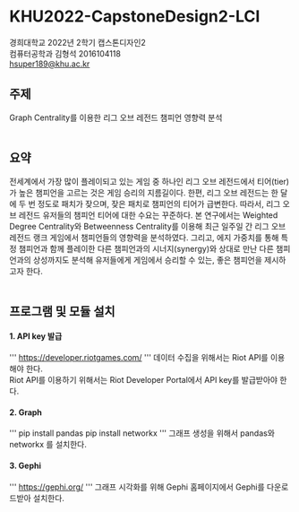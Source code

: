 # KHU2022-CapstoneDesign2-LCI

경희대학교 2022년 2학기 캡스톤디자인2 <br/>
컴퓨터공학과 김형석 2016104118 <br/>
hsuper189@khu.ac.kr <br/>

## 주제
Graph Centrality를 이용한 리그 오브 레전드 챔피언 영향력 분석 
<br/><br/>

## 요약
전세계에서 가장 많이 플레이되고 있는 게임 중 하나인 리그 오브 레전드에서 티어(tier)가 높은 챔피언을 고르는 것은 게임 승리의 지름길이다. 한편, 리그 오브 레전드는 한 달에 두 번 정도로 패치가 잦으며, 잦은 패치로 챔피언의 티어가 급변한다. 따라서, 리그 오브 레전드 유저들의 챔피언 티어에 대한 수요는 꾸준하다. 본 연구에서는 Weighted Degree Centrality와 Betweenness Centrality를 이용해 최근 일주일 간 리그 오브 레전드 랭크 게임에서 챔피언들의 영향력을 분석하였다. 그리고, 에지 가중치를 통해 특정 챔피언과 함께 플레이한 다른 챔피언과의 시너지(synergy)와 상대로 만난 다른 챔피언과의 상성까지도 분석해 유저들에게 게임에서 승리할 수 있는, 좋은 챔피언을 제시하고자 한다.
<br/><br/>

## 프로그램 및 모듈 설치
#### 1. API key 발급
'''
https://developer.riotgames.com/
'''
데이터 수집을 위해서는 Riot API를 이용해야 한다. <br/>
Riot API를 이용하기 위해서는 Riot Developer Portal에서 API key를 발급받아야 한다.<br/>
#### 2. Graph
'''
pip install pandas
pip install networkx
'''
그래프 생성을 위해서 pandas와 networkx 를 설치한다.<br/>
#### 3. Gephi
'''
https://gephi.org/
'''
그래프 시각화를 위해 Gephi 홈페이지에서 Gephi를 다운로드받아 설치한다.
<br/><br/>




